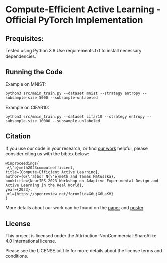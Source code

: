 # Compute-Efficient Active Learning - Official PyTorch Implementation

## Prequisites:
Tested using Python 3.8
Use requirements.txt to install necessary dependencies.

## Running the Code
Example on MNIST:
```
python3 src/main_train.py --dataset mnist --strategy entropy --subsample-size 5000 --subsample-unlabeled
```

Example on CIFAR10:
```
python3 src/main_train.py --dataset cifar10 --strategy entropy --subsample-size 10000 --subsample-unlabeled
```

## Citation
If you use our code in your research, or find [our work](https://nips.cc/virtual/2023/78767) helpful, please consider citing us with the bibtex below:
```
@inproceedings{
n{\'e}meth2023computeefficient,
title={Compute-Efficient Active Learning},
author={G{\'a}bor N{\'e}meth and Tamas Matuszka},
booktitle={NeurIPS 2023 Workshop on Adaptive Experimental Design and Active Learning in the Real World},
year={2023},
url={https://openreview.net/forum?id=G6ujG6LaKV}
}
```
More details about our work can be found on the [paper](https://nips.cc/media/neurips-2023/Slides/78767_7FrbVd0.pdf) and [poster](https://nips.cc/media/PosterPDFs/NeurIPS%202023/78767.png?t=1701339795.426551).


## License

This project is licensed under the Attribution-NonCommercial-ShareAlike 4.0 International license.

Please see the LICENSE.txt file for more details about the license terms and conditions.
